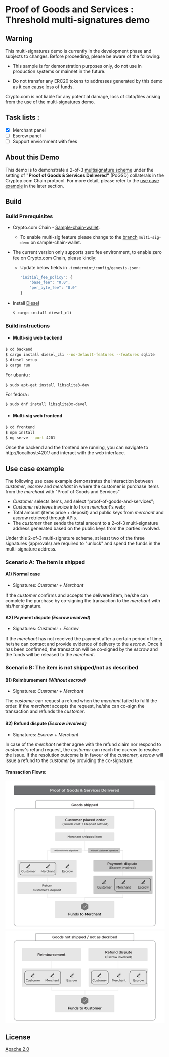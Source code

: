 # Proof of Goods and Services : <br> Threshold multi-signatures demo

## Warning

This multi-signatures demo is currently in the development phase and subjects to changes. Before proceeding, please be aware of the following:

- This sample is for demonstration purposes only, do not use in production systems or mainnet in the future.

- Do not transfer any ERC20 tokens to addresses generated by this demo as it can cause loss of funds.

Crypto.com is not liable for any potential damage, loss of data/files arising from the use of the multi-signatures demo.

## Task lists :

- [x] Merchant panel
- [ ] Escrow panel
- [ ] Support enviornment with fees

## About this Demo

This demo is to demonstrate a 2-of-3 [multisignature scheme](https://en.bitcoin.it/wiki/Multisignature) under the setting of **"Proof of Goods & Services Delivered"** (PoGSD) collaterals in the Cryptop.com Chain protocol. For more detail, please refer to the [use case example](#Use-case-example) in the later section.

## Build

### Build Prerequisites

- Crypto.com Chain - [Sample-chain-wallet](https://github.com/crypto-com/sample-chain-wallet/tree/multi-sig-demo). <br>
  - To enable multi-sig feature please change to the [branch](https://github.com/crypto-com/sample-chain-wallet/tree/multi-sig-demo) `multi-sig-demo` on sample-chain-wallet.
- The current version only supports zero fee environment, to enable zero fee on Crypto.com Chain, please kindly:

  - Update below fields in `.tendermint/config/genesis.json`:

    ```javascript
    "initial_fee_policy": {
        "base_fee": "0.0",
        "per_byte_fee": "0.0"
    }
    ```

- Install [Diesel](https://diesel.rs/guides/getting-started/)

  ```bash
  $ cargo install diesel_cli
  ```

### Build instructions

- #### Multi-sig web backend

```bash
$ cd backend
$ cargo install diesel_cli --no-default-features --features sqlite
$ diesel setup
$ cargo run
```

For ubuntu :

```bash
$ sudo apt-get install libsqlite3-dev
```

For fedora :

```bash
$ sudo dnf install libsqlite3x-devel
```

- #### Multi-sig web frontend

```bash
$ cd frontend
$ npm install
$ ng serve --port 4201
```

Once the backend and the frontend are running, you can navigate to http://localhost:4201/ and interact with the web interface.

## Use case example

The following use case example demonstrates the interaction between _customer_, _escrow_ and _merchant_ in where the customer is purchase items from the _merchant_ with "Proof of Goods and Services"

- _Customer_ selects items, and select “proof-of-goods-and-services”;
- _Customer_ retrieves invoice info from _merchant_'s web;
- Total amount (items price + deposit) and public keys from _merchant_ and _escrow_ retrieved through APIs.
- The _customer_ then sends the total amount to a 2-of-3 multi-signature address generated based on the public keys from the parties involved.

Under this 2-of-3 multi-signature scheme, at least two of the three signatures (approvals) are required to "unlock" and spend the funds in the multi-signature address.

### Scenario A: The item is shipped

#### A1) **Normal case**

- Signatures: _Customer_ + _Merchant_

If the _customer_ confirms and accepts the delivered item, he/she can complete the purchase by co-signing the transaction to the _merchant_ with his/her signature.

#### A2) Payment dispute _(Escrow involved)_

- Signatures: _Customer_ + _Escrow_

If the _merchant_ has not received the payment after a certain period of time, he/she can contact and provide evidence of delivery to the _escrow_. Once it has been confirmed, the transaction will be co-signed by the _escrow_ and the funds will be released to the _merchant_.

### Scenario B: The item is not shipped/not as described

#### B1) Reimbursement _(Without escrow)_

- Signatures: _Customer_ + _Merchant_

The _customer_ can request a refund when the _merchant_ failed to fulfil the order. If the _merchant_ accepts the request, he/she can co-sign the transaction and refunds the _customer_.

#### B2) Refund dispute _(Escrow involved)_

- Signatures: _Escrow_ + _Merchant_

In case of the _merchant_ neither agree with the refund claim nor respond to _customer_'s refund request, the _customer_ can reach the _escrow_ to resolve the issue. If the resolution outcome is in favour of the _customer_, _escrow_ will issue a refund to the _customer_ by providing the co-signature.

#### Transaction Flows:

<div>
    <img src="images/PoGSD_1.png" alt="Transaction_Flows_1" />
</div>

<div>
    <img src="images/PoGSD_2.png" alt="Transaction_Flows_2" />
</div>

## License

[Apache 2.0](./LICENSE)

